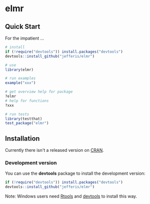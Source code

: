 # elmr
## Quick Start

For the impatient ...

```r
# install
if (!require("devtools")) install.packages("devtools")
devtools::install_github("jefferis/elmr")

# use
library(elmr)

# run examples
example("xxx")

# get overview help for package
?elmr
# help for functions
?xxx

# run tests
library(testthat)
test_package("elmr")
```

## Installation
Currently there isn't a released version on [CRAN](http://cran.r-project.org/).

### Development version
You can use the **devtools** package to install the development version:

```r
if (!require("devtools")) install.packages("devtools")
devtools::install_github("jefferis/elmr")
```

Note: Windows users need [Rtools](http://www.murdoch-sutherland.com/Rtools/) and [devtools](http://CRAN.R-project.org/package=devtools) to install this way.
